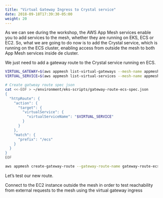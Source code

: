 ```yaml
---
title: "Virtual Gateway Ingress to Crystal service"
date: 2018-09-18T17:39:30-05:00
weight: 20
---
```


As we can see during the workshop, the AWS App Mesh services enable you to add services to the mesh, whether they are running on EKS, ECS or EC2. So, what we are going to do now is to add the Crystal service, which is running on the ECS cluster, enabling access from outside the mesh to both App Mesh services inside de cluster.

We just need to add a gateway route to the Crystal service running en ECS.


```bash
VIRTUAL_GATEWAY=$(aws appmesh list-virtual-gateways --mesh-name appmesh-workshop | jq -r ".virtualGateways[].virtualGatewayName")
VIRTUAL_SERVICE=$(aws appmesh list-virtual-services --mesh-name appmesh-workshop | jq -r ' .virtualServices[] | select( .virtualServiceName | contains("crystal")).virtualServiceName') 

# Create gatweay route spec json
cat <<-EOF > ~/environment/eks-scripts/gateway-route-ecs-spec.json
{
  "httpRoute": {
    "action": {
      "target": {
        "virtualService": {
          "virtualServiceName": "$VIRTUAL_SERVICE"
        }
      }
    },
    "match": {
      "prefix": "/ecs"
    }
  }
}
EOF

aws appmesh create-gateway-route --gateway-route-name gateway-route-ecs --mesh-name appmesh-workshop --spec file://~/environment/eks-scripts/gateway-route-ecs-spec.json --virtual-gateway-name $VIRTUAL_GATEWAY
```

Let’s test our new route.

Connect to the EC2 instance outside the mesh in order to test reachability from external requests to the mesh using the virtual gateway ingress
